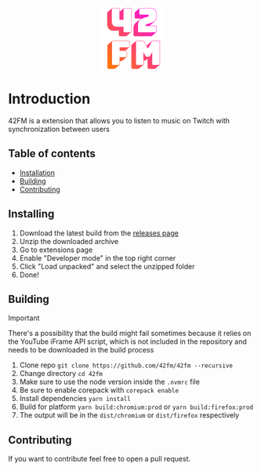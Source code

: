 <p align="center" >
    <img src="logo.png">
</p>

# Introduction

42FM is a extension that allows you to listen to music on Twitch with synchronization between users

## Table of contents

- [Installation](#installing)
- [Building](#building)
- [Contributing](#contributing)

## Installing

1. Download the latest build from the [releases page](https://github.com/42fm/42fm/releases)
1. Unzip the downloaded archive
1. Go to extensions page
1. Enable "Developer mode" in the top right corner
1. Click "Load unpacked" and select the unzipped folder
1. Done!

## Building

> [!IMPORTANT]
> There's a possibility that the build might fail sometimes because it relies on the YouTube iFrame API script, which is not included in the repository and needs to be downloaded in the build process

1. Clone repo `git clone https://github.com/42fm/42fm --recursive`
1. Change directory `cd 42fm`
1. Make sure to use the node version inside the `.nvmrc` file
1. Be sure to enable corepack with `corepack enable`
1. Install dependencies `yarn install`
1. Build for platform `yarn build:chromium:prod` or `yarn build:firefox:prod`
1. The output will be in the `dist/chromium` or `dist/firefox` respectively

## Contributing

If you want to contribute feel free to open a pull request.
